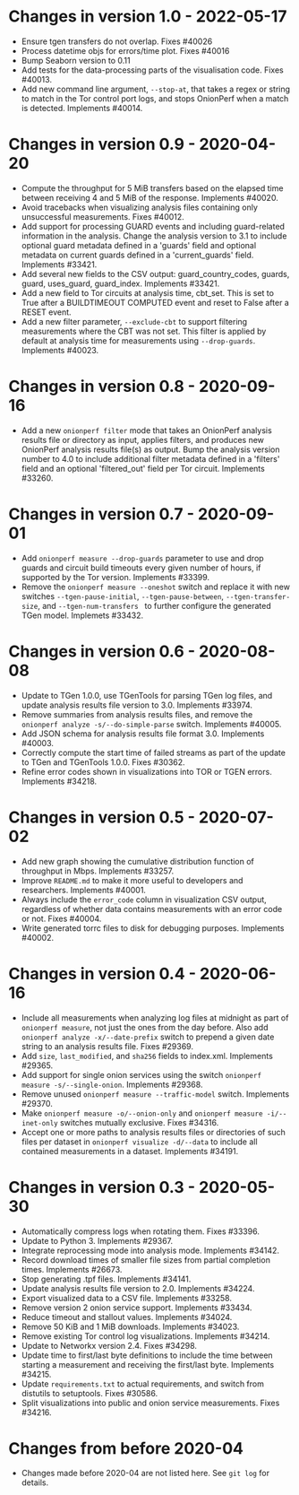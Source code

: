 # Changes in version 1.0 - 2022-05-17

- Ensure tgen transfers do not overlap. Fixes #40026
- Process datetime objs for errors/time plot. Fixes #40016
- Bump Seaborn version to 0.11
- Add tests for the data-processing parts of the visualisation code.
  Fixes #40013. 
- Add new command line argument, `--stop-at`, that takes
  a regex or string to match in the Tor control port logs,
  and stops OnionPerf when a match is detected. Implements #40014.

# Changes in version 0.9 - 2020-04-20

 - Compute the throughput for 5 MiB transfers based on the elapsed time
   between receiving 4 and 5 MiB of the response. Implements #40020.
 - Avoid tracebacks when visualizing analysis files containing only
   unsuccessful measurements. Fixes #40012.
 - Add support for processing GUARD events and including guard-related
   information in the analysis. Change the analysis version to 3.1 to
   include optional guard metadata defined in a 'guards' field and
   optional metadata on current guards defined in a 'current\_guards'
   field. Implements #33421.
 - Add several new fields to the CSV output: guard\_country\_codes,
   guards, guard, uses\_guard, guard\_index. Implements #33421.
 - Add a new field to Tor circuits at analysis time, cbt\_set. This is set to
   True after a BUILDTIMEOUT COMPUTED event and reset to False after a
   RESET event.
 - Add a new filter parameter, `--exclude-cbt` to support filtering measurements
   where the CBT was not set. This filter is applied by default at analysis
   time for measurements using `--drop-guards`. Implements #40023.

# Changes in version 0.8 - 2020-09-16

 - Add a new `onionperf filter` mode that takes an OnionPerf analysis
   results file or directory as input, applies filters, and produces
   new OnionPerf analysis results file(s) as output. Bump the analysis
   version number to 4.0 to include additional filter metadata defined
   in a 'filters' field and an optional 'filtered\_out' field per Tor
   circuit. Implements #33260.

# Changes in version 0.7 - 2020-09-01

 - Add `onionperf measure --drop-guards` parameter to use and drop
   guards and circuit build timeouts every given number of hours, if
   supported by the Tor version. Implements #33399.
 - Remove the `onionperf measure --oneshot` switch and replace it with
   new switches `--tgen-pause-initial`, `--tgen-pause-between`,
   `--tgen-transfer-size`, and `--tgen-num-transfers ` to further
   configure the generated TGen model. Implemets #33432.

# Changes in version 0.6 - 2020-08-08

 - Update to TGen 1.0.0, use TGenTools for parsing TGen log files, and
   update analysis results file version to 3.0. Implements #33974.
 - Remove summaries from analysis results files, and remove the
   `onionperf analyze -s/--do-simple-parse` switch. Implements #40005.
 - Add JSON schema for analysis results file format 3.0. Implements
   #40003.
 - Correctly compute the start time of failed streams as part of the
   update to TGen and TGenTools 1.0.0. Fixes #30362.
 - Refine error codes shown in visualizations into TOR or TGEN errors.
   Implements #34218.

# Changes in version 0.5 - 2020-07-02

 - Add new graph showing the cumulative distribution function of
   throughput in Mbps. Implements #33257.
 - Improve `README.md` to make it more useful to developers and
   researchers. Implements #40001.
 - Always include the `error_code` column in visualization CSV output,
   regardless of whether data contains measurements with an error code
   or not. Fixes #40004.
 - Write generated torrc files to disk for debugging purposes.
   Implements #40002.

# Changes in version 0.4 - 2020-06-16

 - Include all measurements when analyzing log files at midnight as
   part of `onionperf measure`, not just the ones from the day before.
   Also add `onionperf analyze -x/--date-prefix` switch to prepend a
   given date string to an analysis results file. Fixes #29369.
 - Add `size`, `last_modified`, and `sha256` fields to index.xml.
   Implements #29365.
 - Add support for single onion services using the switch `onionperf
   measure -s/--single-onion`. Implements #29368.
 - Remove unused `onionperf measure --traffic-model` switch.
   Implements #29370.
 - Make `onionperf measure -o/--onion-only` and `onionperf measure
   -i/--inet-only` switches mutually exclusive. Fixes #34316.
 - Accept one or more paths to analysis results files or directories
   of such files per dataset in `onionperf visualize -d/--data` to
   include all contained measurements in a dataset. Implements #34191.

# Changes in version 0.3 - 2020-05-30

 - Automatically compress logs when rotating them. Fixes #33396.
 - Update to Python 3. Implements #29367.
 - Integrate reprocessing mode into analysis mode. Implements #34142.
 - Record download times of smaller file sizes from partial completion
   times. Implements #26673.
 - Stop generating .tpf files. Implements #34141.
 - Update analysis results file version to 2.0. Implements #34224.
 - Export visualized data to a CSV file. Implements #33258.
 - Remove version 2 onion service support. Implements #33434.
 - Reduce timeout and stallout values. Implements #34024.
 - Remove 50 KiB and 1 MiB downloads. Implements #34023.
 - Remove existing Tor control log visualizations. Implements #34214.
 - Update to Networkx version 2.4. Fixes #34298.
 - Update time to first/last byte definitions to include the time 
   between starting a measurement and receiving the first/last byte. 
   Implements #34215.
 - Update `requirements.txt` to actual requirements, and switch from 
   distutils to setuptools. Fixes #30586.
 - Split visualizations into public and onion service measurements. 
   Fixes #34216.

# Changes from before 2020-04

 - Changes made before 2020-04 are not listed here. See `git log` for
   details.

